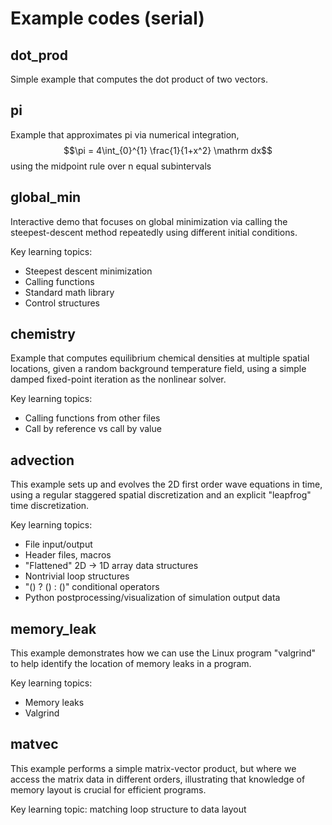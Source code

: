 # Example codes (serial)

## dot_prod

Simple example that computes the dot product of two vectors.

## pi

Example that approximates pi via numerical integration,
$$\pi = 4\int_{0}^{1} \frac{1}{1+x^2} \mathrm dx$$
using the midpoint rule over n equal subintervals

## global_min

Interactive demo that focuses on global minimization via calling the steepest-descent method repeatedly using different initial conditions.

Key learning topics:
* Steepest descent minimization
* Calling functions
* Standard math library
* Control structures

## chemistry

Example that computes equilibrium chemical densities at multiple spatial locations, given a random background temperature field, using a simple damped fixed-point iteration as the nonlinear solver.

Key learning topics:
* Calling functions from other files
* Call by reference vs call by value

## advection

This example sets up and evolves the 2D first order wave equations in time, using a regular staggered spatial discretization and an explicit "leapfrog" time discretization.

Key learning topics:
* File input/output
* Header files, macros
* "Flattened" 2D -> 1D array data structures
* Nontrivial loop structures
* "() ? () : ()" conditional operators
* Python postprocessing/visualization of simulation output data

## memory_leak

This example demonstrates how we can use the Linux program "valgrind" to help identify the location of memory leaks in a program.

Key learning topics:
* Memory leaks
* Valgrind

## matvec

This example performs a simple matrix-vector product, but where we access the matrix data in different orders, illustrating that knowledge of memory layout is crucial for efficient programs.

Key learning topic: matching loop structure to data layout

